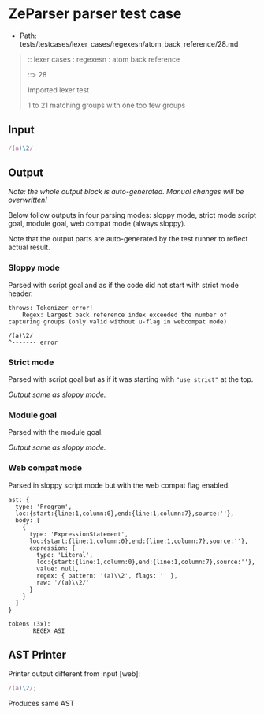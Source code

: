 # ZeParser parser test case

- Path: tests/testcases/lexer_cases/regexesn/atom_back_reference/28.md

> :: lexer cases : regexesn : atom back reference
>
> ::> 28
>
> Imported lexer test
>
> 1 to 21 matching groups with one too few groups

## Input

`````js
/(a)\2/
`````

## Output

_Note: the whole output block is auto-generated. Manual changes will be overwritten!_

Below follow outputs in four parsing modes: sloppy mode, strict mode script goal, module goal, web compat mode (always sloppy).

Note that the output parts are auto-generated by the test runner to reflect actual result.

### Sloppy mode

Parsed with script goal and as if the code did not start with strict mode header.

`````
throws: Tokenizer error!
    Regex: Largest back reference index exceeded the number of capturing groups (only valid without u-flag in webcompat mode)

/(a)\2/
^------- error
`````

### Strict mode

Parsed with script goal but as if it was starting with `"use strict"` at the top.

_Output same as sloppy mode._

### Module goal

Parsed with the module goal.

_Output same as sloppy mode._

### Web compat mode

Parsed in sloppy script mode but with the web compat flag enabled.

`````
ast: {
  type: 'Program',
  loc:{start:{line:1,column:0},end:{line:1,column:7},source:''},
  body: [
    {
      type: 'ExpressionStatement',
      loc:{start:{line:1,column:0},end:{line:1,column:7},source:''},
      expression: {
        type: 'Literal',
        loc:{start:{line:1,column:0},end:{line:1,column:7},source:''},
        value: null,
        regex: { pattern: '(a)\\2', flags: '' },
        raw: '/(a)\\2/'
      }
    }
  ]
}

tokens (3x):
       REGEX ASI
`````


## AST Printer

Printer output different from input [web]:

````js
/(a)\2/;
````

Produces same AST
